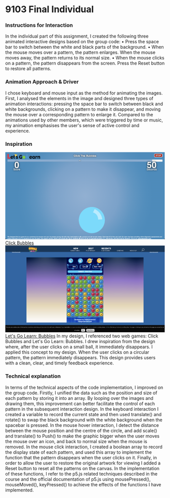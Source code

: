 # 9103 Final Individual
### Instructions for Interaction
In the individual part of this assignment, I created the following three animated interactive designs based on the group code:
• Press the space bar to switch between the white and black parts of the background.
• When the mouse moves over a pattern, the pattern enlarges. When the mouse moves away, the pattern returns to its normal size.
• When the mouse clicks on a pattern, the pattern disappears from the screen. Press the Reset button to restore all patterns.
### Animation Approach & Driver
I chose keyboard and mouse input as the method for animating the images. First, I analysed the elements in the image and designed three types of animation interactions: pressing the space bar to switch between black and white backgrounds, clicking on a pattern to make it disappear, and moving the mouse over a corresponding pattern to enlarge it. Compared to the animations used by other members, which were triggered by time or music, my animation emphasises the user's sense of active control and experience.
### Inspiration
![Click Bubbles Screenshot](Screenshot%202025-06-13%20at%2011.44.55.png)
[Click Bubbles](https://bubble-shooter.co/click-bubbles)
![Let's Go Learn Screenshot](Screenshot%202025-06-13%20at%2011.46.22.png)
[Let's Go Learn: Bubbles](https://frontend.letsgolearn.com/practice/bubbles#)
In my design, I referenced two web games: Click Bubbles and Let's Go Learn: Bubbles. I drew inspiration from the design where, after the user clicks on a small ball, it immediately disappears. I applied this concept to my design. When the user clicks on a circular pattern, the pattern immediately disappears. This design provides users with a clean, clear, and timely feedback experience.
### Technical explanation
In terms of the technical aspects of the code implementation, I improved on the group code. Firstly, I unified the data such as the position and size of each pattern by storing it into an array. By looping over the images and drawing them, this improvement can better facilitate the control of each pattern in the subsequent interaction design. In the keyboard interaction I created a variable to record the current state and then used translate() and rotate() to swap the black background with the white background when the spacebar is pressed. In the mouse hover interaction, I detect the distance between the mouse position and the centre of the circle, and add scale() and translate() to Push() to make the graphic bigger when the user moves the mouse over an icon, and back to normal size when the mouse is removed. In the mouse click interaction, I created a boolean array to record the display state of each pattern, and used this array to implement the function that the pattern disappears when the user clicks on it. Finally, in order to allow the user to restore the original artwork for viewing I added a Reset button to reset all the patterns on the canvas.
In the implementation of these functions, I refer to the p5.js related techniques described in the course and the official documentation of p5.js using mousePressed(), mouseMoved(), keyPressed() to achieve the effects of the functions I have implemented.
